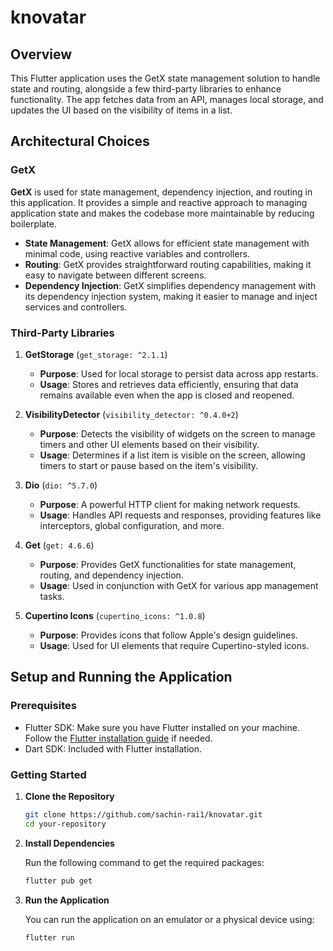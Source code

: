 # knovatar

## Overview

This Flutter application uses the GetX state management solution to handle state and routing, alongside a few third-party libraries to enhance functionality. The app fetches data from an API, manages local storage, and updates the UI based on the visibility of items in a list.

## Architectural Choices

### GetX

**GetX** is used for state management, dependency injection, and routing in this application. It provides a simple and reactive approach to managing application state and makes the codebase more maintainable by reducing boilerplate.

- **State Management**: GetX allows for efficient state management with minimal code, using reactive variables and controllers.
- **Routing**: GetX provides straightforward routing capabilities, making it easy to navigate between different screens.
- **Dependency Injection**: GetX simplifies dependency management with its dependency injection system, making it easier to manage and inject services and controllers.

### Third-Party Libraries

1. **GetStorage** (`get_storage: ^2.1.1`)
    - **Purpose**: Used for local storage to persist data across app restarts.
    - **Usage**: Stores and retrieves data efficiently, ensuring that data remains available even when the app is closed and reopened.

2. **VisibilityDetector** (`visibility_detector: ^0.4.0+2`)
    - **Purpose**: Detects the visibility of widgets on the screen to manage timers and other UI elements based on their visibility.
    - **Usage**: Determines if a list item is visible on the screen, allowing timers to start or pause based on the item's visibility.

3. **Dio** (`dio: ^5.7.0`)
    - **Purpose**: A powerful HTTP client for making network requests.
    - **Usage**: Handles API requests and responses, providing features like interceptors, global configuration, and more.

4. **Get** (`get: 4.6.6`)
    - **Purpose**: Provides GetX functionalities for state management, routing, and dependency injection.
    - **Usage**: Used in conjunction with GetX for various app management tasks.

5. **Cupertino Icons** (`cupertino_icons: ^1.0.8`)
    - **Purpose**: Provides icons that follow Apple's design guidelines.
    - **Usage**: Used for UI elements that require Cupertino-styled icons.

## Setup and Running the Application

### Prerequisites

- Flutter SDK: Make sure you have Flutter installed on your machine. Follow the [Flutter installation guide](https://flutter.dev/docs/get-started/install) if needed.
- Dart SDK: Included with Flutter installation.

### Getting Started

1. **Clone the Repository**

   ```sh
   git clone https://github.com/sachin-rai1/knovatar.git
   cd your-repository
   ```

2. **Install Dependencies**

   Run the following command to get the required packages:

   ```sh
   flutter pub get
   ```

3. **Run the Application**

   You can run the application on an emulator or a physical device using:

   ```sh
   flutter run
   ```
